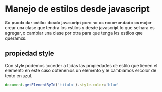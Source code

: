 # Manejo de estilos desde javascript

Se puede dar estilos desde javascript pero no es recomendado es mejor crear una clase que tendra los estilos y desde javascript lo que se hara es agregar, o cambiar una clase por otra para que tenga los estilos que queramos. 


## propiedad style 

Con style podemos acceder a todas las propiedades de estilo que tienen el elemento en este caso obtenemos un elemento y le cambiamos el color de texto en azul.

```javascript
document.getElementById('titulo').style.color='blue'
```

